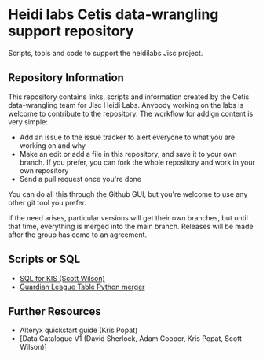 # Heidi labs Cetis data-wrangling support repository
Scripts, tools and code to support the heidilabs Jisc project.

## Repository Information

This repository contains links, scripts and information created by the Cetis data-wrangling team for Jisc Heidi Labs. 
Anybody working on the labs is welcome to contribute to the repository. The workflow for addign content is very simple:

- Add an issue to the issue tracker to alert everyone to what you are working on and why
- Make an edit or add a file in this repository, and save it to your own branch. If you prefer, you can fork the whole repository and work in your own repository
- Send a pull request once you're done

You can do all this through the Github GUI, but you're welcome to use any other git tool you prefer.

If the need arises, particular versions will get their own branches, but until that time, everything is merged into the main branch. Releases will be made after the group has come to an agreement.

## Scripts or SQL

- [SQL for KIS (Scott Wilson)](scripts/kisSQL.md)
- [Guardian League Table Python merger]()

## Further Resources

- Alteryx quickstart guide (Kris Popat)
- [Data Catalogue V1 (David Sherlock, Adam Cooper, Kris Popat, Scott Wilson)]
